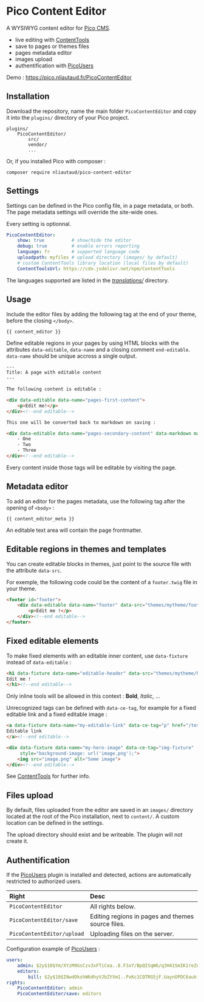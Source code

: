 # Pico Content Editor

A WYSIWYG content editor for [Pico CMS](http://picocms.org).

- live editing with [ContentTools]
- save to pages or themes files
- pages metadata editor
- images upload
- authentification with [PicoUsers]

Demo : https://pico.nliautaud.fr/PicoContentEditor

## Installation

Download the repository, name the main folder `PicoContentEditor` and copy it into the `plugins/` directory of your Pico project.

    plugins/
        PicoContentEditor/
            src/
            vendor/
            ...

Or, if you installed Pico with composer :

    composer require nliautaud/pico-content-editor

## Settings

Settings can be defined in the Pico config file, in a page metadata, or both. The page metadata settings will override the site-wide ones.

Every setting is optionnal.

```yml
PicoContentEditor:
    show: true          # show/hide the editor
    debug: true         # enable errors reporting
    language: fr        # supported language code
    uploadpath: myfiles # upload directory (images/ by default)
    # custom ContentTools library location (local files by default)
    ContentToolsUrl: https://cdn.jsdelivr.net/npm/ContentTools
```

The languages supported are listed in the *[translations/](https://github.com/nliautaud/pico-content-editor/tree/master/PicoContentEditor/assets/ContentTools/translations)* directory.

## Usage

Include the editor files by adding the following tag at the end of your theme, before the closing `</body>`.

```twig
{{ content_editor }}
```

Define editable regions in your pages by using HTML blocks with the attributes `data-editable`, `data-name` and a closing comment `end-editable`. `data-name` should be unique accross a single output.

```html
---
Title: A page with editable content
---

The following content is editable :

<div data-editable data-name="pages-first-content">
    <p>Edit me!</p>
</div><!--end editable-->

This one will be converted back to markdown on saving :

<div data-editable data-name="pages-secondary-content" data-markdown markdown=1>
    - One
    - Two
    - Three
</div><!--end editable-->
```

Every content inside those tags will be editable by visiting the page.

## Metadata editor

To add an editor for the pages metadata, use the following tag after the opening of `<body>` :

```twig
{{ content_editor_meta }}
```

An editable text area will contain the page frontmatter.

## Editable regions in themes and templates

You can create editable blocks in themes, just point to the source file with the attribute `data-src`.

For exemple, the following code could be the content of a `footer.twig` file in your theme.

```html
<footer id="footer">
    <div data-editable data-name="footer" data-src="themes/mytheme/footer.twig">
        <p>Edit me !</p>
    </div><!--end editable-->
</footer>
```

## Fixed editable elements

To make fixed elements with an editable inner content, use `data-fixture` instead of `data-editable` :

```html
<h1 data-fixture data-name="editable-header" data-src="themes/mytheme/header.twig">
Edit me !
</h1><!--end editable-->
```

Only inline tools will be allowed in this context : **Bold**, *Italic*, ...

Unrecognized tags can be defined with `data-ce-tag`, for example for a fixed editable link and a fixed editable image :

```html
<a data-fixture data-name="my-editable-link" data-ce-tag="p" href="/test">
Editable link
</a><!--end editable-->

<div data-fixture data-name="my-hero-image" data-ce-tag="img-fixture"
     style="background-image: url('image.png');">
    <img src="image.png" alt="Some image">
</div><!--end editable-->
```

See [ContentTools] for further info.

## Files upload

By default, files uploaded from the editor are saved in an `images/` directory located at the root of the Pico installation, next to `content/`. A custom location can be defined in the settings.

The upload directory should exist and be writeable. The plugin will not create it.

## Authentification

If the [PicoUsers] plugin is installed and detected, actions are automatically restricted to authorized users.

|Right|Desc|
|:-|:-|
|`PicoContentEditor`| All rights below.
|`PicoContentEditor/save`| Editing regions in pages and themes source files.
|`PicoContentEditor/upload`| Uploading files on the server.

Configuration example of [PicoUsers] :

```yml
users:
    admin: $2y$10$Ym/XYzM9GsCzv3xFTiCea..8.F3xY/BpQISqW6/q3H41SmIK1reZe
    editors:
        bill: $2y$10$INwdOkshW6dhyVJbZYVm1..PxKc1CQTRG5jF.UaynOPDC6aukfkaa
rights:
    PicoContentEditor: admin
    PicoContentEditor/save: editors
```

[ContentTools]: http://getcontenttools.com
[PicoUsers]: https://github.com/nliautaud/pico-users
